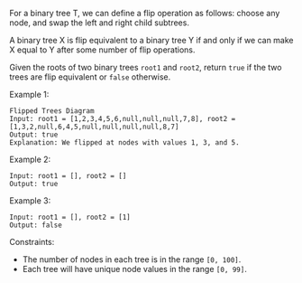 For a binary tree T, we can define a flip operation as follows: choose any node, and swap the left and right child subtrees.

A binary tree X is flip equivalent to a binary tree Y if and only if we can make X equal to Y after some number of flip operations.

Given the roots of two binary trees `root1` and `root2`, return `true` if the two trees are flip equivalent or `false` otherwise.

Example 1:

```
Flipped Trees Diagram
Input: root1 = [1,2,3,4,5,6,null,null,null,7,8], root2 = [1,3,2,null,6,4,5,null,null,null,null,8,7]
Output: true
Explanation: We flipped at nodes with values 1, 3, and 5.
```

Example 2:

```
Input: root1 = [], root2 = []
Output: true
```

Example 3:

```
Input: root1 = [], root2 = [1]
Output: false
```

Constraints:

- The number of nodes in each tree is in the range `[0, 100]`.
- Each tree will have unique node values in the range `[0, 99]`.
